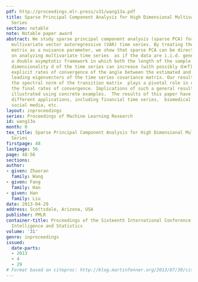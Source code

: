 ```yaml
---
pdf: http://proceedings.mlr.press/v31/wang13a.pdf
title: Sparse Principal Component Analysis for High Dimensional Multivariate Time
  Series
section: notable
note: Notable paper award
abstract: We study sparse principal component analysis (sparse PCA) for high dimensional
  multivariate vector autoregressive (VAR) time series. By treating the transition
  matrix as a nuisance parameter, we show that sparse PCA can be directly applied
  on analyzing multivariate time series  as if the data are i.i.d. generated.   Under
  a double asymptotic framework in which both the length of the sample period T and
  dimensionality d of the time series can increase (with possibly d≫T), we provide
  explicit rates of convergence of the angle between the estimated and population
  leading eigenvectors of the time series covariance matrix. Our results suggest that
  the spectral norm of the transition matrix  plays a pivotal role in determining
  the final rates of convergence. Implications of such a general result is further
  illustrated using concrete examples.  The results of this paper have impacts on
  different applications, including financial time series,  biomedical imaging, and
  social media, etc.
layout: inproceedings
series: Proceedings of Machine Learning Research
id: wang13a
month: 0
tex_title: Sparse Principal Component Analysis for High Dimensional Multivariate Time
  Series
firstpage: 48
lastpage: 56
page: 48-56
sections: 
author:
- given: Zhaoran
  family: Wang
- given: Fang
  family: Han
- given: Han
  family: Liu
date: 2013-04-29
address: Scottsdale, Arizona, USA
publisher: PMLR
container-title: Proceedings of the Sixteenth International Conference on Artificial
  Intelligence and Statistics
volume: '31'
genre: inproceedings
issued:
  date-parts:
  - 2013
  - 4
  - 29
# Format based on citeproc: http://blog.martinfenner.org/2013/07/30/citeproc-yaml-for-bibliographies/
---
```


